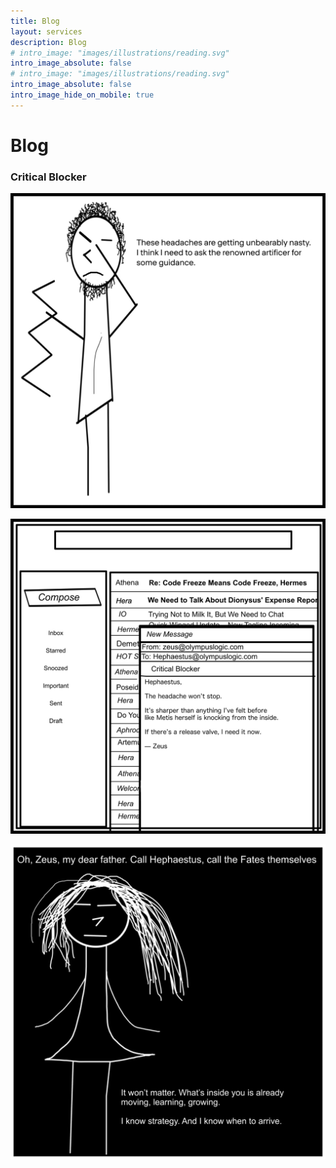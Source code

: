 ```yaml
---
title: Blog
layout: services
description: Blog
# intro_image: "images/illustrations/reading.svg"
intro_image_absolute: false
# intro_image: "images/illustrations/reading.svg"
intro_image_absolute: false
intro_image_hide_on_mobile: true
---
```


# Blog

### Critical Blocker 
<span class = 'blog'>
<img class = 'comic' src='/assets/cartoon/032/032-01.jpg'> <br />

<img class = 'comic' src='/assets/cartoon/032/032-02.jpg'> <br />

<img class = 'comic' src='/assets/cartoon/032/032-03.jpg'> 


